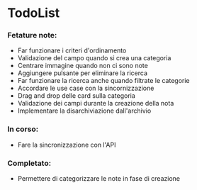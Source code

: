 # TodoList
### Fetature note:
- Far funzionare i criteri d'ordinamento
- Validazione del campo quando si crea una categoria
- Centrare immagine quando non ci sono note
- Aggiungere pulsante per eliminare la ricerca
- Far funzionare la ricerca anche quando filtrate le categorie
- Accordare le use case con la sincornizzazione
- Drag and drop delle card sulla categoria
- Validazione dei campi durante la creazione della nota
- Implementare la disarchiviazione dall'archivio



### In corso:
- Fare la sincronizzazione con l'API



### Completato:
- Permettere di categorizzare le note in fase di creazione